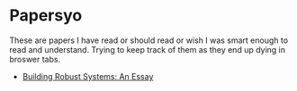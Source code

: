 # Papersyo

These are papers I have read or should read or wish I was smart enough to read and understand. Trying to keep track of them as they end up dying in broswer tabs.

* [Building Robust Systems: An Essay](https://groups.csail.mit.edu/mac/users/gjs/6.945/readings/robust-systems.pdf)
